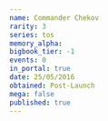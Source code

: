 ```yaml
---
name: Commander Chekov
rarity: 3
series: tos
memory_alpha:
bigbook_tier: -1
events: 0
in_portal: true
date: 25/05/2016
obtained: Post-Launch
mega: false
published: true
---
```



